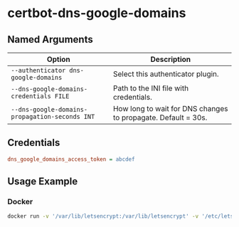 # certbot-dns-google-domains

## Named Arguments

Option|Description
---|---|
`--authenticator dns-google-domains`|Select this authenticator plugin.
`--dns-google-domains-credentials FILE`|Path to the INI file with credentials.
`--dns-google-domains-propagation-seconds INT`|How long to wait for DNS changes to propagate. Default = 30s.

## Credentials

```.ini
dns_google_domains_access_token = abcdef
```

## Usage Example

### Docker

``` bash
docker run -v '/var/lib/letsencrypt:/var/lib/letsencrypt' -v '/etc/letsencrypt:/etc/letsencrypt' --cap-drop=all {ghcr} certonly --authenticator 'dns-google-domains' --dns-google-domains-credentials '/var/lib/letsencrypt/dns_google_domains_credentials.ini' --no-eff --non-interactive --server 'https://acme-staging-v02.api.letsencrypt.org/directory' --agree-tos --email 'email@example.com' -d 'example.com'
```

